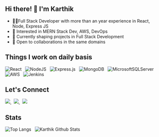 ## Hi there! 👋 I'm Karthik
<ul>
	<li>👨‍💻Full Stack Developer with more than an year experience in React, Node, Express JS</li>
	<li>🔭 Interested in MERN Stack Dev, AWS, DevOps</li>
	<li>🚀 Currently shaping projects in Full Stack Development</li>
	<li>🤝 Open to collaborations in the same domains</li>
</ul>

## Things I work on daily basis
![React](https://img.shields.io/badge/react-%2320232a.svg?style=for-the-badge&logo=react&logoColor=%2361DAFB) &nbsp;
![NodeJS](https://img.shields.io/badge/node.js-6DA55F?style=for-the-badge&logo=node.js&logoColor=white) &nbsp;
![Express.js](https://img.shields.io/badge/express.js-%23404d59.svg?style=for-the-badge&logo=express&logoColor=%2361DAFB) &nbsp;
![MongoDB](https://img.shields.io/badge/MongoDB-%234ea94b.svg?style=for-the-badge&logo=mongodb&logoColor=white) &nbsp;
![MicrosoftSQLServer](https://img.shields.io/badge/Microsoft%20SQL%20Server-CC2927?style=for-the-badge&logo=microsoft%20sql%20server&logoColor=white) &nbsp;
![AWS](https://img.shields.io/badge/AWS-%23FF9900.svg?style=for-the-badge&logo=amazon-aws&logoColor=white) &nbsp;
![Jenkins](https://img.shields.io/badge/jenkins-%232C5263.svg?style=for-the-badge&logo=jenkins&logoColor=white)

## Let's Connect
<p>
	<a href="https://www.linkedin.com/in/karthik-avula/">
		<img src="https://img.shields.io/badge/linkedin-%230077B5.svg?style=for-the-badge&logo=linkedin&logoColor=white" />
	</a> &nbsp;
	<a href="https://www.instagram.com/_cartic/">
		<img src="https://img.shields.io/badge/Instagram-%23E4405F.svg?style=for-the-badge&logo=Instagram&logoColor=white" />
	</a> &nbsp;
	<a href="mailto:karthikavula32@gmail.com">
		<img src="https://img.shields.io/badge/Gmail-D14836?style=for-the-badge&logo=gmail&logoColor=white" />
	</a>
</p>

## Stats
![Top Langs](https://github-readme-stats.vercel.app/api/top-langs/?username=karthikavula32&layout=compact&theme=dark&hide_border=true) &nbsp;
![Karthik Github Stats](https://github-readme-streak-stats.herokuapp.com?user=karthikavula32&layout=compact&theme=dark&hide_border=true)
